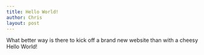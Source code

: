 ```yaml
---
title: Hello World!
author: Chris
layout: post
---
```

What better way is there to kick off a brand new website than with a cheesy Hello World!
